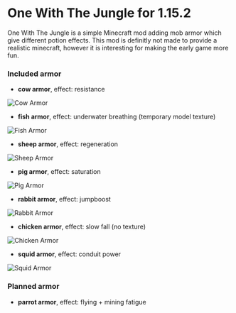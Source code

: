 # One With The Jungle for 1.15.2
One With The Jungle is a simple Minecraft mod adding mob armor which give different potion effects.
This mod is definitly not made to provide a realistic minecraft, however it is interesting for making the early game more fun.

### Included armor
* __cow armor__, effect: resistance 

![Cow Armor](images/CowArmor.png)
* __fish armor__, effect: underwater breathing (temporary model texture)

![Fish Armor](images/FishArmor.png)
* __sheep armor__, effect: regeneration

![Sheep Armor](images/SheepArmor.png)
* __pig armor__, effect: saturation

![Pig Armor](images/PigArmor.png)
* __rabbit armor__, effect: jumpboost

![Rabbit Armor](images/RabbitArmor.png)
* __chicken armor__, effect: slow fall (no texture)

![Chicken Armor](images/ChickenArmor.png)
* __squid armor__, effect: conduit power

![Squid Armor](images/SquidArmor.png)

### Planned armor
* __parrot armor__, effect: flying + mining fatigue
